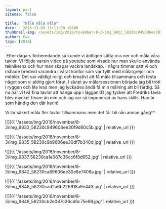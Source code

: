 ```yaml
---
layout: post
sitemap: false

title:  "måla måla måla"
date:   2016-11-09 13:11:08 +0100
thumbnail-img: /assets/img/2016/november/8-3/img_9833_58230c949606ee30f9d60c5b.jpg
author: Eva
tags: [2016]
---
```


 Efter dagars förberedande så kunde vi äntligen sätta oss ner och måla våra tavlor. Vi följde varsin video på youtube som visade hur man skulle använda teknikerna och hur man skapar vackra landskap. I några timmar satt vi och målade bredvid varandra i vårat kontor som var fyllt med målargrejor och möbler. Det var väldigt roligt och kreativt att få måla tillsammans och testa något som vi aldrig gjort förut. I slutet av målarsessionen började jag bli trött i ryggen och lite less men jag lyckades ändå få min målning att bli färdig. Så nu har vi två fina tavlor att hänga upp i läggan!:D jag tycker att Fredriks tavla blev mycket finare än min och jag var så imponerad av hans skills. Han är som händig den där karln!

Vi lär säkert måla fler tavlor tillsammans men det får bli nån annan gång^^

![]({{ '/assets/img/2016/november/8-3/img_9833_58230c949606ee30f9d60c5b.jpg'  | relative_url }})

![]({{ '/assets/img/2016/november/8-3/img_9835_58230c9b9606ee30df7b340d.jpg'  | relative_url }})

![]({{ '/assets/img/2016/november/8-3/img_9837_58230ca1e087c36cc6f8d652.jpg'  | relative_url }})

![]({{ '/assets/img/2016/november/8-3/img_9842_58230ca89606ee30e8e7406a.jpg'  | relative_url }})

![]({{ '/assets/img/2016/november/8-3/img_9848_58230cad2a6b226918a9e443.jpg'  | relative_url }})

![]({{ '/assets/img/2016/november/8-3/img_9849_58230cb2e087c36cd6c75e98.jpg'  | relative_url }})

